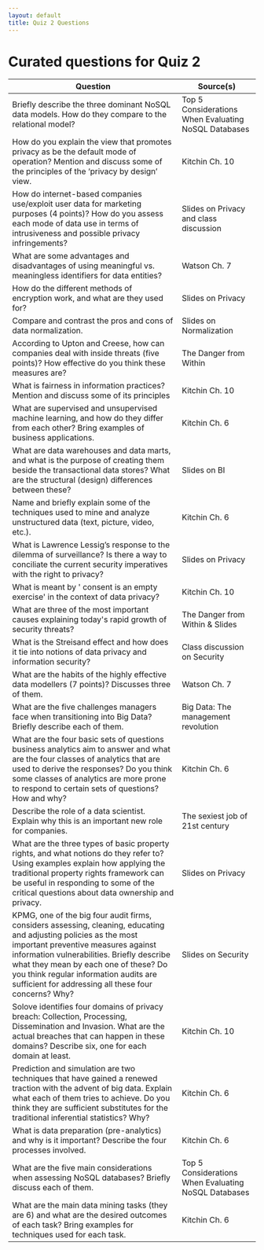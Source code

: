 ```yaml
---
layout: default
title: Quiz 2 Questions
---
```

# Curated questions for Quiz 2

Question | Source(s)
--- | ---
Briefly describe the three dominant NoSQL data models. How do they compare to the relational model? | Top 5 Considerations When Evaluating NoSQL Databases
How do you explain the view that promotes privacy as be the default mode of operation? Mention and discuss some of the principles of the ‘privacy by design’ view.  | Kitchin Ch. 10
How do internet-based companies use/exploit user data for marketing purposes (4 points)? How do you assess each mode of data use in terms of intrusiveness and possible privacy infringements? | Slides on Privacy and class discussion
What are some advantages and disadvantages of using meaningful vs. meaningless identifiers for data entities? | Watson Ch. 7
How do the different methods of encryption work, and what are they used for? | Slides on Privacy
Compare and contrast the pros and cons of data normalization. | Slides on Normalization
According to Upton and Creese, how can companies deal with inside threats (five points)? How effective do you think these measures are? | The Danger from Within
What is fairness in information practices? Mention and discuss some of its principles | Kitchin Ch. 10
What are supervised and unsupervised machine learning, and how do they differ from each other? Bring examples of business applications. | Kitchin Ch. 6
What are data warehouses and data marts, and what is the purpose of creating them beside the transactional data stores? What are the structural (design) differences between these?  | Slides on BI
Name and briefly explain some of the techniques used to mine and analyze unstructured data (text, picture, video, etc.). | Kitchin Ch. 6
What is Lawrence Lessig’s response to the dilemma of surveillance? Is there a way to conciliate the current security imperatives with the right to privacy? | Slides on Privacy
What is meant by ' consent is an empty exercise' in the context of data privacy? | Kitchin Ch. 10
What are three of the most important causes explaining today's rapid growth of security threats?  | The Danger from Within & Slides
What is the Streisand effect and how does it tie into notions of data privacy and information security? | Class discussion on Security
What are the habits of the highly effective data modellers (7 points)? Discusses three of them. | Watson Ch. 7
What are the five challenges managers face when transitioning into Big Data? Briefly describe each of them. | Big Data: The management revolution
What are the four basic sets of questions business analytics aim to answer and what are the four classes of analytics that are used to derive the responses? Do you think some classes of analytics are more prone to respond to certain sets of questions? How and why? | Kitchin Ch. 6
Describe the role of a data scientist. Explain why this is an important new role for companies. | The sexiest job of 21st century
What are the three types of basic property rights, and what notions do they refer to? Using examples explain how applying the traditional property rights framework can be useful in responding to some of the critical questions about data ownership and privacy. | Slides on Privacy
KPMG, one of the big four audit firms, considers assessing, cleaning, educating and adjusting policies as the most important preventive measures against information vulnerabilities. Briefly describe what they mean by each one of these? Do you think regular information audits are sufficient for addressing all these four concerns? Why? | Slides on Security
Solove identifies four domains of privacy breach: Collection, Processing, Dissemination and Invasion. What are the actual breaches that can happen in these domains? Describe six, one for each domain at least. | Kitchin Ch. 10
Prediction and simulation are two techniques that have gained a renewed traction with the advent of big data. Explain what each of them tries to achieve. Do you think they are sufficient substitutes for the traditional inferential statistics? Why? | Kitchin Ch. 6
What is data preparation (pre-analytics) and why is it important? Describe the four processes involved. | Kitchin Ch. 6
What are the five main considerations when assessing NoSQL databases? Briefly discuss each of them. | Top 5 Considerations When Evaluating NoSQL Databases
What are the main data mining tasks (they are 6) and what are the desired outcomes of each task? Bring examples for techniques used for each task. | Kitchin Ch. 6
